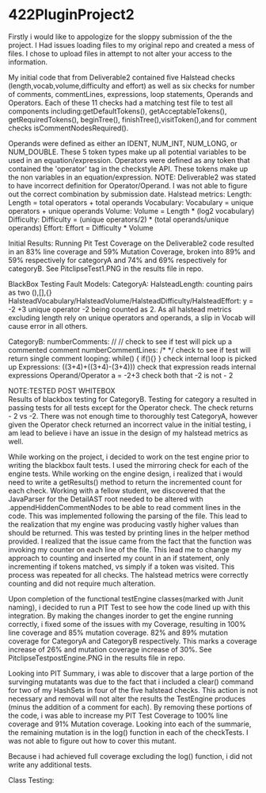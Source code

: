 # 422PluginProject2

Firstly i would like to appologize for the sloppy submission of the the project. I Had issues loading files to my original repo and created a mess of files. I chose to upload files in attempt to not alter your access to the information.


My initial code that from Deliverable2 contained five Halstead checks (length,vocab,volume,difficulty and effort) as well as six checks for number of comments, commentLines, expressions, loop statements, Operands and Operators. Each of these 11 checks had a matching test file to test all components including:getDefaultTokens(), getAcceptableTokens(), getRequiredTokens(), beginTree(), finishTree(),visitToken(),and for comment checks isCommentNodesRequired().

Operands were defined as either an IDENT, NUM_INT, NUM_LONG, or NUM_DOUBLE. These 5 token types make up all potential variables to be used in an equation/expression.
Operators were defined as any token that contained the 'operator' tag in the checkstyle API. These tokens make up the non variables in an equation/expression.
NOTE: Deliverable2 was stated to have incorrect definition for Operator/Operand. I was not able to figure out the correct combination by submission date.
Halstead metrics:
  Length: Length = total operators + total operands
  Vocabulary: Vocabulary = unique operators + unique operands
  Volume: Volume = Length * (log2 vocabulary)
  Difficulty: Difficulty = (unique operators/2) * (total operands/unique operands)
  Effort: Effort = Difficulty * Volume
 
Initial Results:
  Running Pit Test Coverage on the Deliverable2 code resulted in an 83% line coverage and 59% Mutation Coverage, broken into 89%   and 59% respectively for categoryA and 74% and 69% respectively for categoryB. See PitclipseTest1.PNG in the results file in     repo.

BlackBox Testing Fault Models:
  CategoryA:
    HalsteadLength:
      counting pairs as two (),[],{}
    HalsteadVocabulary/HalsteadVolume/HalsteadDifficulty/HalsteadEffort:
      y = -2 +3
      unique operator -2 being counted as 2.
      As all halstead metrics excluding length rely on unique operators and operands, a slip in Vocab will cause error in all others.
  
  CategoryB:
    numberComments:
      // //
      check to see if test will pick up a commented comment
    numberCommentLines:
      /* */
      check to see if test will return single comment
    looping:
      while()
      {
        if(){}
      }
      check internal loop is picked up
    Expressions:
      ((3+4)+((3+4)-(3+4)))
      check that expression reads internal expressions
    Operand/Operator
      a = -2+3
      check both that -2 is not - 2

NOTE:TESTED POST WHITEBOX      
Results of blackbox testing for CategoryB. Testing for category a resulted in passing tests for all tests except for the Operator check. The check returns - 2 vs -2.
There was not enough time to thoroughly test CategoryA, however given the Operator check returned an incorrect value in the initial testing, i am lead to believe i have an issue in the design of my halstead metrics as well.

While working on the project, i decided to work on the test engine prior to writing the blackbox fault tests. I used the mirroring check for each of the engine tests. While working on the engine design, i realized that i would need to write a getResults() method to return the incremented count for each check. Working with a fellow student, we discovered that the JavaParser for the DetailAST root needed to be altered with .appendHiddenCommentNodes to be able to read comment lines in the code. This was implemented following the parsing of the file. This lead to the realization that my engine was producing vastly higher values than should be returned. This was tested by printing lines in the helper method provided. I realized that the issue came from the fact that the function was invoking my counter on each line of the file. This lead me to change my approach to counting and inserted my count in an if statement, only incrementing if tokens matched, vs simply if a token was visited. This process was repeated for all checks. The halstead metrics were correctly counting and did not require much alteration.

Upon completion of the functional testEngine classes(marked with Junit naming), i decided to run a PIT Test to see how the code lined up with this integration. By making the changes inorder to get the engine running correctly, i fixed some of the issues with my Coverage, resulting in 100% line coverage and 85% mutation coverage. 82% and 89% mutation coverage for CategoryA and CategoryB respectively. This marks a coverage increase of 26% and mutation coverage increase of 30%. See PitclipseTestpostEngine.PNG in the results file in repo.

Looking into PIT Summary, i was able to discover that a large portion of the survinging mutatants was due to the fact that i included a clear() command for two of my HashSets in four of the five halstead checks. This action is not necessary and removal will not alter the results the TestEngine produces (minus the addition of a comment for each). By removing these portions of the code, i was able to increase my PIT Test Coverage to 100% line coverage and 91% Mutation coverage. Looking into each of the summarie, the remaining mutation is in the log() function in each of the checkTests. I was not able to figure out how to cover this mutant.

Because i had achieved full coverage excluding the log() function, i did not write any additional tests.

Class Testing:


